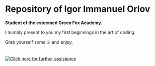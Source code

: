 # Repository of Igor Immanuel Orlov 
<strong>Student of the esteemed Green Fox Academy.</strong> 

I humbly present to you my first beginnings in the art of coding.

Grab yourself some :coffee: and enjoy.
<br/><br/>

[![Click here for further assistance](https://img.youtube.com/vi/V2QOPl2VC4Y/0.jpg)](https://youtu.be/xfr64zoBTAQ)
